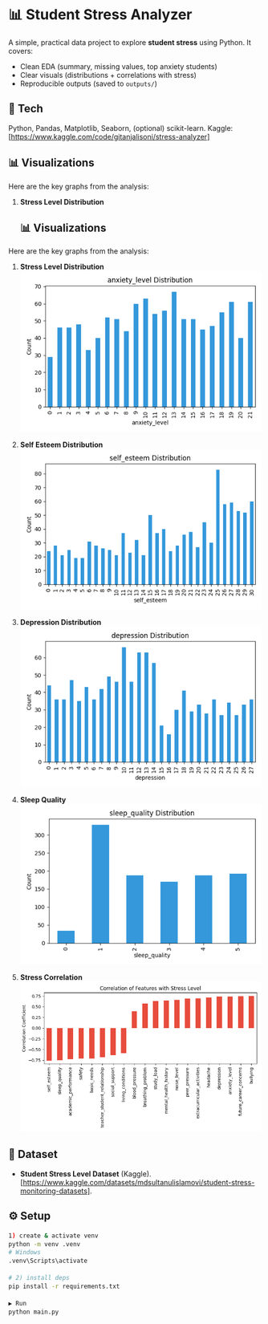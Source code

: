 # 📊 Student Stress Analyzer

A simple, practical data project to explore **student stress** using Python. It covers:
- Clean EDA (summary, missing values, top anxiety students)
- Clear visuals (distributions + correlations with stress)
- Reproducible outputs (saved to `outputs/`)

## 🚀 Tech
Python, Pandas, Matplotlib, Seaborn, (optional) scikit-learn.
Kaggle: [https://www.kaggle.com/code/gitanjalisoni/stress-analyzer]

## 📊 Visualizations

Here are the key graphs from the analysis:

1. **Stress Level Distribution**
   ## 📊 Visualizations

Here are the key graphs from the analysis:

1. **Stress Level Distribution**
   ![Stress Distribution](outputs/anxiety_level_distribution.png)

2. **Self Esteem Distribution**
   ![Self Esteem Distribution](outputs/self_esteem_distribution.png)

3. **Depression Distribution**
   ![Depression Distribution](outputs/depression_distribution.png)

4. **Sleep Quality**
   ![Sleep Quality](outputs/sleep_quality_distribution.png)

5. **Stress Correlation**
   ![Stress Correlation](outputs/stress_correlation.png)
   
## 📑 Dataset
- **Student Stress Level Dataset** (Kaggle). [https://www.kaggle.com/datasets/mdsultanulislamovi/student-stress-monitoring-datasets].

## ⚙️ Setup
```bash
1) create & activate venv
python -m venv .venv
# Windows
.venv\Scripts\activate

# 2) install deps
pip install -r requirements.txt

▶️ Run
python main.py
